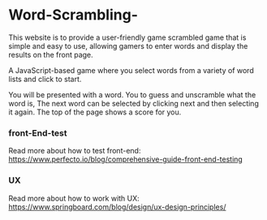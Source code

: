 # Word-Scrambling-
This website is to provide a user-friendly game scrambled game that is simple and easy to use, allowing gamers to enter words and display the results on the front page.

A JavaScript-based game where you select words from a variety of word lists and click to start.   

You will be presented with a word.
You to guess and unscramble what the word is, The next word can be selected by clicking next and then selecting it again.
The top of the page shows a score for you.

### front-End-test
Read more about how to test front-end: 
https://www.perfecto.io/blog/comprehensive-guide-front-end-testing

### UX 
Read more about how to work with UX: 
https://www.springboard.com/blog/design/ux-design-principles/